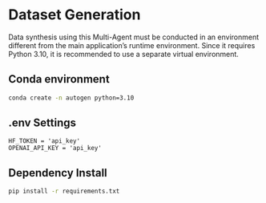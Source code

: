# Dataset Generation
Data synthesis using this Multi-Agent must be conducted in an environment different from the main application’s runtime environment. Since it requires Python 3.10, it is recommended to use a separate virtual environment.

## Conda environment
```bash
conda create -n autogen python=3.10
```

## .env Settings
```
HF_TOKEN = 'api_key'
OPENAI_API_KEY = 'api_key'
```

## Dependency Install 
```bash
pip install -r requirements.txt
```